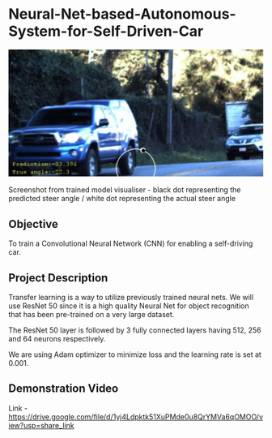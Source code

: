 # Neural-Net-based-Autonomous-System-for-Self-Driven-Car

![Alt text](https://github.com/rohan-gupta/Neural-Net-based-Autonomous-System-for-Self-Driven-Car/blob/master/banner.png)

Screenshot from trained model visualiser - black dot representing the predicted steer angle / white dot representing the actual steer angle

## Objective

To train a Convolutional Neural Network (CNN) for enabling a self-driving car. 

## Project Description

Transfer learning is a way to utilize previously trained neural nets. We will use ResNet 50 since it is a high quality Neural Net for object recognition that has been pre-trained on a very large dataset.

The ResNet 50 layer is followed by 3 fully connected layers having 512, 256 and 64 neurons respectively.

We are using Adam optimizer to minimize loss and the learning rate is set at 0.001.

## Demonstration Video

Link - https://drive.google.com/file/d/1yj4Ldpktk51XuPMde0u8QrYMVa6qOMOO/view?usp=share_link

